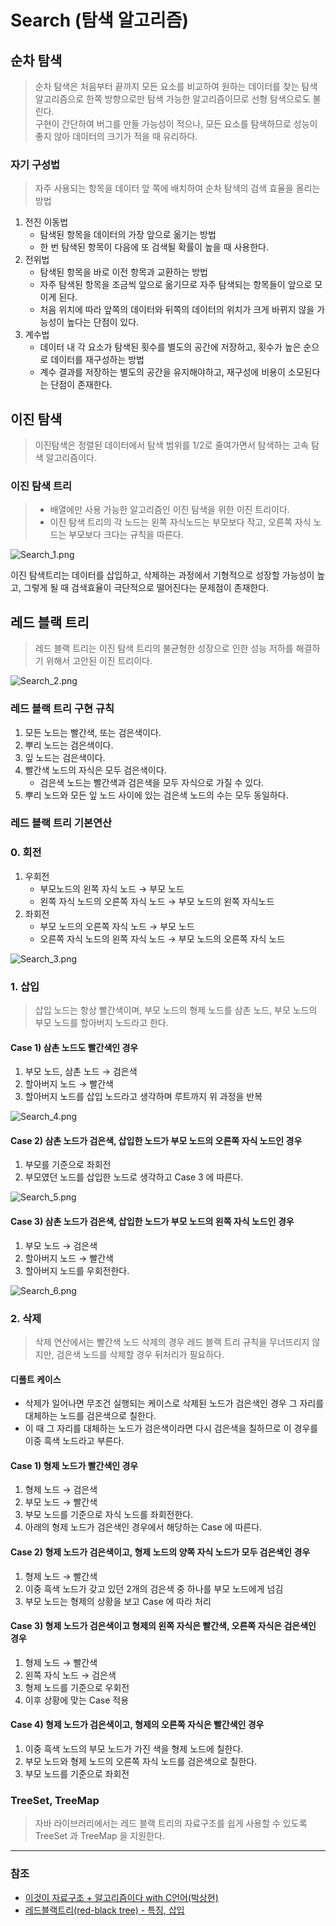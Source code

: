 # Search (탐색 알고리즘)

## 순차 탐색
> 순차 탐색은 처음부터 끝까지 모든 요소를 비교하여 원하는 데이터를 찾는 탐색 알고리즘으로 한쪽 방향으로만 탐색 가능한 알고리즘이므로 선형 탐색으로도 불린다.
> <br> 구현이 간단하여 버그를 만들 가능성이 적으나, 모든 요소를 탐색하므로 성능이 좋지 않아 데이터의 크기가 적을 때 유리하다.

### 자기 구성법
> 자주 사용되는 항목을 데이터 앞 쪽에 배치하여 순차 탐색의 검색 효율을 올리는 방법

1. 전진 이동법
   * 탐색된 항목을 데이터의 가장 앞으로 옮기는 방법
   * 한 번 탐색된 항목이 다음에 또 검색될 확률이 높을 때 사용한다.
2. 전위법
   * 탐색된 항목을 바로 이전 항목과 교환하는 방법
   * 자주 탐색된 항목을 조금씩 앞으로 옮기므로 자주 탐색되는 항목들이 앞으로 모이게 된다.
   * 처음 위치에 따라 앞쪽의 데이터와 뒤쪽의 데이터의 위치가 크게 바뀌지 않을 가능성이 높다는 단점이 있다.
3. 계수법
   * 데이터 내 각 요소가 탐색된 횟수를 별도의 공간에 저장하고, 횟수가 높은 순으로 데이터를 재구성하는 방법
   * 계수 결과를 저장하는 별도의 공간을 유지해야하고, 재구성에 비용이 소모된다는 단점이 존재한다.

## 이진 탐색
> 이진탐색은 정렬된 데이터에서 탐색 범위를 1/2로 줄여가면서 탐색하는 고속 탐색 알고리즘이다.

### 이진 탐색 트리
> * 배열에만 사용 가능한 알고리즘인 이진 탐색을 위한 이진 트리이다.
> * 이진 탐색 트리의 각 노드는 왼쪽 자식노드는 부모보다 작고, 오른쪽 자식 노드는 부모보다 크다는 규칙을 따른다.

![Search_1.png](image%2FSearch%2FSearch_1.png)

이진 탐색트리는 데이터를 삽입하고, 삭제하는 과정에서 기형적으로 성장할 가능성이 높고, 그렇게 될 때 검색효율이 극단적으로 떨어진다는 문제점이 존재한다.

## 레드 블랙 트리
> 레드 블랙 트리는 이진 탐색 트리의 불균형한 성장으로 인한 성능 저하를 해결하기 위해서 고안된 이진 트리이다.

![Search_2.png](image%2FSearch%2FSearch_2.png)

### 레드 블랙 트리 구현 규칙
1. 모든 노드는 빨간색, 또는 검은색이다.
2. 뿌리 노드는 검은색이다.
3. 잎 노드는 검은색이다.
4. 빨간색 노드의 자식은 모두 검은색이다.
   * 검은색 노드는 빨간색과 검은색을 모두 자식으로 가질 수 있다.
5. 뿌리 노드와 모든 잎 노드 사이에 있는 검은색 노드의 수는 모두 동일하다.

### 레드 블랙 트리 기본연산

### 0. 회전
1. 우회전
   * 부모노드의 왼쪽 자식 노드 → 부모 노드
   * 왼쪽 자식 노드의 오른쪽 자식 노드 → 부모 노드의 왼쪽 자식노드
2. 좌회전
   * 부모 노드의 오른쪽 자식 노드 → 부모 노드
   * 오른쪽 자식 노드의 왼쪽 자식 노드 → 부모 노드의 오른쪽 자식 노드
   
![Search_3.png](image%2FSearch%2FSearch_3.png)

### 1. 삽입
> 삽입 노드는 항상 빨간색이며, 부모 노드의 형제 노드를 삼촌 노드, 부모 노드의 부모 노드를 할아버지 노드라고 한다.

#### Case 1) 삼촌 노드도 빨간색인 경우
1. 부모 노드, 삼촌 노드 → 검은색
2. 할아버지 노드 → 빨간색
3. 할아버지 노드를 삽입 노드라고 생각하며 루트까지 위 과정을 반복

![Search_4.png](image%2FSearch%2FSearch_4.png)

#### Case 2) 삼촌 노드가 검은색, 삽입한 노드가 부모 노드의 오른쪽 자식 노드인 경우
1. 부모를 기준으로 좌회전
2. 부모였던 노드를 삽입한 노드로 생각하고 Case 3 에 따른다.

![Search_5.png](image%2FSearch%2FSearch_5.png)

#### Case 3) 삼촌 노드가 검은색, 삽입한 노드가 부모 노드의 왼쪽 자식 노드인 경우
1. 부모 노드 → 검은색
2. 할아버지 노드 → 빨간색
3. 할아버지 노드를 우회전한다.

![Search_6.png](image%2FSearch%2FSearch_6.png)

### 2. 삭제
> 삭제 연산에서는 빨간색 노드 삭제의 경우 레드 블랙 트리 규칙을 무너뜨리지 않지만, 검은색 노드를 삭제할 경우 뒤처리가 필요하다.

#### 디폴트 케이스
* 삭제가 일어나면 무조건 실행되는 케이스로 삭제된 노드가 검은색인 경우 그 자리를 대체하는 노드를 검은색으로 칠한다.
* 이 때 그 자리를 대체하는 노드가 검은색이라면 다시 검은색을 칠하므로 이 경우를 이중 흑색 노드라고 부른다.

#### Case 1) 형제 노드가 빨간색인 경우
1. 형제 노드 → 검은색
2. 부모 노드 → 빨간색
3. 부모 노드를 기준으로 자식 노드를 좌회전한다.
4. 아래의 형제 노드가 검은색인 경우에서 해당하는 Case 에 따른다.

#### Case 2) 형제 노드가 검은색이고, 형제 노드의 양쪽 자식 노드가 모두 검은색인 경우
1. 형제 노드 → 빨간색
2. 이중 흑색 노드가 갖고 있던 2개의 검은색 중 하나를 부모 노드에게 넘김
3. 부모 노드는 형제의 상황을 보고 Case 에 따라 처리

#### Case 3) 형제 노드가 검은색이고 형제의 왼쪽 자식은 빨간색, 오른쪽 자식은 검은색인 경우
1. 형제 노드 → 빨간색
2. 왼쪽 자식 노드 → 검은색
3. 형제 노드를 기준으로 우회전
4. 이후 상황에 맞는 Case 적용

#### Case 4) 형제 노드가 검은색이고, 형제의 오른쪽 자식은 빨간색인 경우
1. 이중 흑색 노드의 부모 노드가 가진 색을 형제 노드에 칠한다.
2. 부모 노드와 형제 노드의 오른쪽 자식 노드를 검은색으로 칠한다.
3. 부모 노드를 기준으로 좌회전

### TreeSet, TreeMap
> 자바 라이브러리에서는 레드 블랙 트리의 자료구조를 쉽게 사용할 수 있도록 TreeSet 과 TreeMap 을 지원한다.


---
### 참조
* [이것이 자료구조 + 알고리즘이다 with C언어(박상현)](http://www.yes24.com/Product/Goods/111362116)
* [레드블랙트리(red-black tree) - 특징, 삽입](https://armful-log.tistory.com/24)
